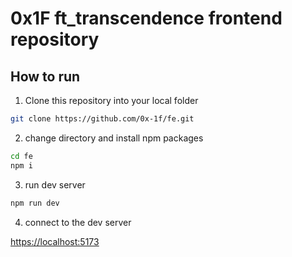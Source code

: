 # 0x1F ft_transcendence frontend repository

## How to run

1. Clone this repository into your local folder
```bash
git clone https://github.com/0x-1f/fe.git
```

2. change directory and install npm packages
```bash
cd fe
npm i
```

3. run dev server
```bash
npm run dev
```

4. connect to the dev server

[https://localhost:5173](https://localhost:5173)